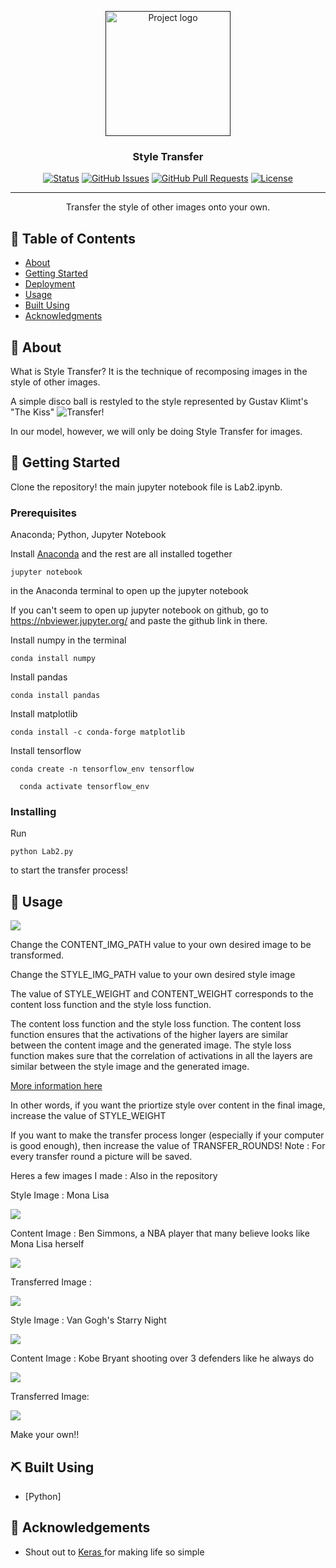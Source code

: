<p align="center">
  <a href="" rel="noopener">
 <img width=200px height=200px src="https://imgur.com/wxW7qoK.png" alt="Project logo"></a>
</p>

<h3 align="center">Style Transfer</h3>

<div align="center">

  [![Status](https://img.shields.io/badge/status-active-success.svg)]() 
  [![GitHub Issues](https://img.shields.io/github/issues/kylelobo/The-Documentation-Compendium.svg)](https://github.com/kylelobo/The-Documentation-Compendium/issues)
  [![GitHub Pull Requests](https://img.shields.io/github/issues-pr/kylelobo/The-Documentation-Compendium.svg)](https://github.com/kylelobo/The-Documentation-Compendium/pulls)
  [![License](https://img.shields.io/badge/license-MIT-blue.svg)](/LICENSE)

</div>

---

<p align="center"> Transfer the style of other images onto your own.
    <br> 
</p>

## 📝 Table of Contents
- [About](#about)
- [Getting Started](#getting_started)
- [Deployment](#deployment)
- [Usage](#usage)
- [Built Using](#built_using)
- [Acknowledgments](#acknowledgement)

## 🧐 About <a name = "about"></a>
What is Style Transfer? It is the technique of recomposing images in the style of other images. 

A simple disco ball is restyled to the style represented by Gustav Klimt's "The Kiss"
![Transfer!](http://genekogan.com/images/style-transfer/mrdiv-klimt.gif)

In our model, however, we will only be doing Style Transfer for images.

## 🏁 Getting Started <a name = "getting_started"></a>
Clone the repository! the main jupyter notebook file is Lab2.ipynb. 


### Prerequisites
Anaconda; Python, Jupyter Notebook

Install <a href= "https://www.anaconda.com/distribution/">Anaconda</a> and the rest are all installed together

```
jupyter notebook
```

in the Anaconda terminal to open up the jupyter notebook

If you can't seem to open up jupyter notebook on github, go to https://nbviewer.jupyter.org/ and paste the github link in there.

Install numpy in the terminal

```
conda install numpy
```


Install pandas

```
conda install pandas
```

Install matplotlib

```
conda install -c conda-forge matplotlib
```

Install tensorflow

```
conda create -n tensorflow_env tensorflow
 	
  conda activate tensorflow_env
```
### Installing

Run 

```
python Lab2.py
```

to start the transfer process!




## 🎈 Usage <a name="usage"></a>

<img src = "https://imgur.com/bGeih11.png">

Change the CONTENT_IMG_PATH value to your own desired image to be transformed.

Change the STYLE_IMG_PATH value to your own desired style image

The value of STYLE_WEIGHT and CONTENT_WEIGHT corresponds to the content loss function and the style loss function.

The content loss function and the style loss function. The content loss function ensures that the activations of the higher layers are similar between the content image and the generated image. The style loss function makes sure that the correlation of activations in all the layers are similar between the style image and the generated image. 

<a href = "https://towardsdatascience.com/light-on-math-machine-learning-intuitive-guide-to-neural-style-transfer-ef88e46697ee"> More information here </a>

In other words, if you want the priortize style over content in the final image, increase the value of STYLE_WEIGHT

If you want to make the transfer process longer (especially if your computer is good enough), then increase the value of TRANSFER_ROUNDS! Note : For every transfer round a picture will be saved.

Heres a few images I made : Also in the repository

Style Image : Mona Lisa

<img src = "https://imgur.com/PIQl3Uo.png">

Content Image : Ben Simmons, a NBA player that many believe looks like Mona Lisa herself

<img src = "https://imgur.com/kIYIuHb.png">

Transferred Image :

<img src = "https://imgur.com/O8ITzlW.png">

Style Image : Van Gogh's Starry Night

<img src = "https://images-na.ssl-images-amazon.com/images/I/61ySbUOxYRL.jpg">

Content Image : Kobe Bryant shooting over 3 defenders like he always do

<img src = "https://imgur.com/VqU5YDz.png">

Transferred Image:

<img src = "https://imgur.com/K2VhZxz.png">

Make your own!!



## ⛏️ Built Using <a name = "built_using"></a>
- [Python]

## 🎉 Acknowledgements <a name = "acknowledgement"></a>
- Shout out to <a href = "https://keras.io/examples/neural_style_transfer/"> Keras </a> for making life so simple
